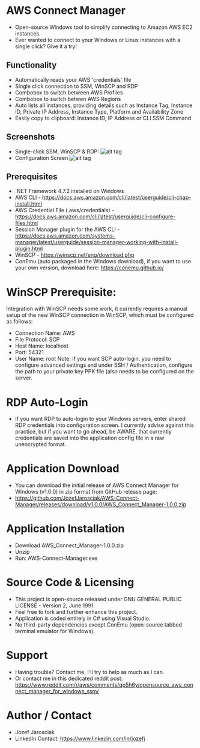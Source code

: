 # AWS Connect Manager
- Open-source Windows tool to simplify connecting to Amazon AWS EC2 instances. 
- Ever wanted to connect to your Windows or Linux instances with a single click? Give it a try!

## Functionality
- Automatically reads your AWS 'credentials' file
- Single click connection to SSM, WinSCP and RDP
- Combobox to switch between AWS Profiles
- Combobox to switch betwen AWS Regions
- Auto lists all instances, providing details such as Instance Tag, Instance ID, Private IP Address, Instance Type, Platform and Availability Zone
- Easily copy to clipboard: Instance ID, IP Address or CLI SSM Command

## Screenshots
- Single-click SSM, WinSCP & RDP:
 ![alt tag](https://i.imgur.com/HIsf3Qr.png)
- Configuration Screen
 ![alt tag](https://i.imgur.com/cDXhYPC.png)

## Prerequisites
- .NET Framework 4.7.2 installed on Windows
- AWS CLI - https://docs.aws.amazon.com/cli/latest/userguide/cli-chap-install.html
- AWS Credential File (.aws/credentials) - https://docs.aws.amazon.com/cli/latest/userguide/cli-configure-files.html
- Session Manager plugin for the AWS CLI - https://docs.aws.amazon.com/systems-manager/latest/userguide/session-manager-working-with-install-plugin.html
- WinSCP - https://winscp.net/eng/download.php
- ConEmu (auto packaged in the Windows download), if you want to use your own version, download here: https://conemu.github.io/

# WinSCP Prerequisite:
Integration with WinSCP needs some work, it currently requires a manual setup of the new WinSCP connection in WinSCP, which must be configured as follows: 
- Connection Name: AWS
- File Protocol: SCP
- Host Name: localhost
- Port: 54321
- User Name: root
Note: If you want SCP auto-login, you need to configure advanced settings and under SSH / Authentication, configure the path to your private key PPK file (also needs to be configured on the server.

# RDP Auto-Login
- If you want RDP to auto-login to your Windows servers, enter shared RDP credentials into configuration screen. I currently advise against this practice, but if you want to go ahead, be AWARE, that currently credentials are saved into the application config file in a raw unencrypted format.

# Application Download
- You can download the initial release of AWS Connect Manager for Windows (v1.0.0) in zip format from GitHub release page:
- https://github.com/JozefJarosciak/AWS-Connect-Manager/releases/download/v1.0.0/AWS_Connect_Manager-1.0.0.zip

# Application Installation
- Download AWS_Connect_Manager-1.0.0.zip
- Unzip
- Run: AWS-Connect-Manager.exe

# Source Code & Licensing
- This project is open-source released under GNU GENERAL PUBLIC LICENSE - Version 2, June 1991.
- Feel free to fork and further enhance this project.
- Application is coded entirely in C# using Visual Studio. 
- No third-party dependencies except ConEmu (open-source tabbed terminal emulator for Windows). 

# Support
- Having trouble? Contact me, I'll try to help as much as I can.
- Or contact me in this dedicated reddit post: https://www.reddit.com/r/aws/comments/qp5h6y/opensource_aws_connect_manager_for_windows_ssm/

# Author / Contact
- Jozef Jarosciak 
- LinkedIn Contact: https://www.linkedin.com/in/jozefj
